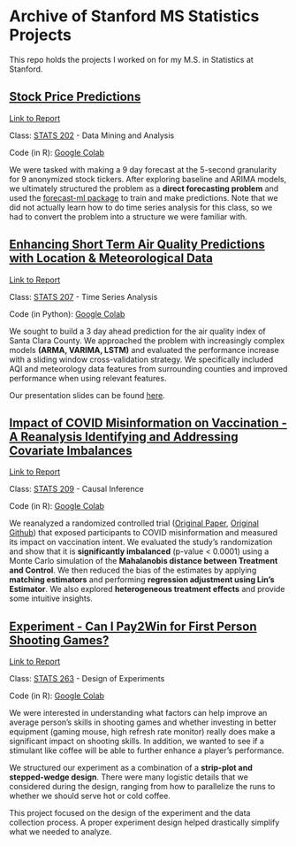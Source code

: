 # Archive of Stanford MS Statistics Projects

This repo holds the projects I worked on for my M.S. in Statistics at Stanford.

## [Stock Price Predictions](Stock%20Predictions)

[Link to Report](/Stock%20Predictions/Report%20-%20Predicting%20Security%20Prices.pdf)

Class: [STATS 202](https://stats-202.github.io/) - Data Mining and Analysis

Code (in R): [Google Colab](https://colab.research.google.com/drive/10Ze50f7lqaIhnqwnDOKastTpuRbXjEO7?usp=sharing)

We were tasked with making a 9 day forecast at the 5-second granularity for 9 anonymized stock tickers. After exploring baseline and ARIMA models, we ultimately structured the problem as a **direct forecasting problem** and used the [forecast-ml package](https://github.com/nredell/forecastML) to train and make predictions. Note that we did not actually learn how to do time series analysis for this class, so we had to convert the problem into a structure we were familiar with.

## [Enhancing Short Term Air Quality Predictions with Location & Meteorological Data](Time%20Series%20Analysis)

[Link to Report](/Time%20Series%20Analysis/Report%20-%20Enhancing%20Short%20Term%20AQI%20Predictions%20with%20Location%20%26%20Meteorological%20Data.pdf)

Class: [STATS 207](https://stats207.github.io/) - Time Series Analysis

Code (in Python): [Google Colab](https://colab.research.google.com/drive/1KIKg49sdifofzCIjpVpQPysOMXAv9ILT?usp=sharing)

We sought to build a 3 day ahead prediction for the air quality index of Santa Clara County. We approached the problem with increasingly complex models **(ARMA, VARIMA, LSTM)** and evaluated the performance increase with a sliding window cross-validation strategy. We specifically included AQI and meteorology data features from surrounding counties and improved performance when using relevant features.

Our presentation slides can be found [here](https://docs.google.com/presentation/d/1ceUaLOzDaqnKD3VWfMPAv-vJA9nDjUhnisoOHEsvEmo/edit?usp=sharing).

## [Impact of COVID Misinformation on Vaccination - A Reanalysis Identifying and Addressing Covariate Imbalances](Causal%20Inference)

[Link to Report](/Causal%20Inference/Report%20-%20Impact%20of%20COVID%20Misinformation%20on%20Vaccination%20-%20A%20Reanalysis%20Identifying%20and%20Addressing%20Covariate%20Imabalances.pdf)

Class: [STATS 209](https://explorecourses.stanford.edu/search?view=catalog&filter-coursestatus-Active=on&page=0&catalog=&q=STATS+209%3A+Introduction+to+Causal+Inference&collapse=) - Causal Inference

Code (in R): [Google Colab](https://colab.research.google.com/drive/1m-5hD2vt-CH9IzeQGlbHD6cQt5Qaih9b?usp=sharing)

We reanalyzed a randomized controlled trial ([Original Paper](https://www.nature.com/articles/s41562-021-01056-1), [Original Github](https://github.com/sloomba/covid19-misinfo/)) that exposed participants to COVID misinformation and measured its impact on vaccination intent. We evaluated the study’s randomization and show that it is **significantly imbalanced** (p-value < 0.0001) using a Monte Carlo simulation of the **Mahalanobis distance between Treatment and Control**. We then reduced the bias of the estimates by applying **matching estimators** and performing **regression adjustment using Lin’s Estimator**. We also explored **heterogeneous treatment effects** and provide some intuitive insights.

## [Experiment - Can I Pay2Win for First Person Shooting Games?](Design%20of%20Experiments)

[Link to Report](/Design%20of%20Experiments/Report%20-%20Can%20I%20Pay2Win%20for%20First%20Person%20Shooting%20Games.pdf)

Class: [STATS 263](https://artowen.su.domains/courses/363-1415/) - Design of Experiments

Code (in R): [Google Colab](https://colab.research.google.com/drive/1JXveQ5GIK52_TwRZ14CiS4XF6amgUXcJ?usp=sharing)

We were interested in understanding what factors can help improve an average person’s skills in shooting games and whether investing in better equipment (gaming mouse, high refresh rate monitor) really does make a significant impact on shooting skills. In addition, we wanted to see if a stimulant like coffee will be able to further enhance a player’s performance.

We structured our experiment as a combination of a **strip-plot and stepped-wedge design**. There were many logistic details that we considered during the design, ranging from how to parallelize the runs to whether we should serve hot or cold coffee.

This project focused on the design of the experiment and the data collection process. A proper experiment design helped drastically simplify what we needed to analyze.
